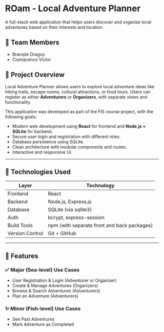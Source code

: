 # ROam - Local Adventure Planner

A full-stack web application that helps users discover and organize local adventures based on their interests and location.

## 👥 Team Members
- Braniște Dragoș
- Ciumacenco Victor

## 📌 Project Overview

Local Adventure Planner allows users to explore local adventure ideas like hiking trails, escape rooms, cultural attractions, or food tours. Users can register as either **Adventurers** or **Organizers**, with separate views and functionality.

This application was developed as part of the FIS course project, with the following goals:
- Modern web development using **React** for frontend and **Node.js + SQLite** for backend.
- Secure user login and registration with different roles.
- Database persistence using SQLite.
- Clean architecture with modular components and routes.
- Interactive and responsive UI.

---

## 🔧 Technologies Used

| Layer           | Technology                                  |
|-----------------|---------------------------------------------|
| Frontend        | React                                       |
| Backend         | Node.js, Express.js                         |
| Database        | SQLite (via sqlite3)                        |
| Auth            | bcrypt, express-session                     |
| Build Tools     | npm (with separate front and back packages) |
| Version Control | Git + GitHub                                |

---

## 🚀 Features

### ✅ Major (Sea-level) Use Cases
- User Registration & Login (Adventurer or Organizer)
- Create & Manage Adventures (Organizers)
- Browse & Search Adventures (Adventurers)
- Plan an Adventure (Adventurers)

### ✨ Minor (Fish-level) Use Cases
- See Past Adventures
- Mark Adventure as Completed


